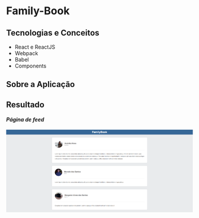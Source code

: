 # Family-Book

## Tecnologias e Conceitos

- React e ReactJS
- Webpack
- Babel
- Components

## Sobre a Aplicação

## Resultado

#### _Página de feed_

![](src/assets/screenshot-feeds.png)

